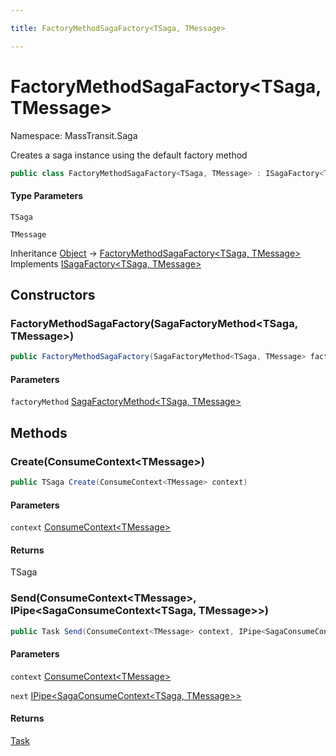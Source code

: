 ```yaml
---

title: FactoryMethodSagaFactory<TSaga, TMessage>

---
```


# FactoryMethodSagaFactory\<TSaga, TMessage\>

Namespace: MassTransit.Saga

Creates a saga instance using the default factory method

```csharp
public class FactoryMethodSagaFactory<TSaga, TMessage> : ISagaFactory<TSaga, TMessage>
```

#### Type Parameters

`TSaga`<br/>

`TMessage`<br/>

Inheritance [Object](https://learn.microsoft.com/en-us/dotnet/api/system.object) → [FactoryMethodSagaFactory\<TSaga, TMessage\>](../masstransit-saga/factorymethodsagafactory-2)<br/>
Implements [ISagaFactory\<TSaga, TMessage\>](../../masstransit-abstractions/masstransit/isagafactory-2)

## Constructors

### **FactoryMethodSagaFactory(SagaFactoryMethod\<TSaga, TMessage\>)**

```csharp
public FactoryMethodSagaFactory(SagaFactoryMethod<TSaga, TMessage> factoryMethod)
```

#### Parameters

`factoryMethod` [SagaFactoryMethod\<TSaga, TMessage\>](../../masstransit-abstractions/masstransit/sagafactorymethod-2)<br/>

## Methods

### **Create(ConsumeContext\<TMessage\>)**

```csharp
public TSaga Create(ConsumeContext<TMessage> context)
```

#### Parameters

`context` [ConsumeContext\<TMessage\>](../../masstransit-abstractions/masstransit/consumecontext-1)<br/>

#### Returns

TSaga<br/>

### **Send(ConsumeContext\<TMessage\>, IPipe\<SagaConsumeContext\<TSaga, TMessage\>\>)**

```csharp
public Task Send(ConsumeContext<TMessage> context, IPipe<SagaConsumeContext<TSaga, TMessage>> next)
```

#### Parameters

`context` [ConsumeContext\<TMessage\>](../../masstransit-abstractions/masstransit/consumecontext-1)<br/>

`next` [IPipe\<SagaConsumeContext\<TSaga, TMessage\>\>](../../masstransit-abstractions/masstransit/ipipe-1)<br/>

#### Returns

[Task](https://learn.microsoft.com/en-us/dotnet/api/system.threading.tasks.task)<br/>
